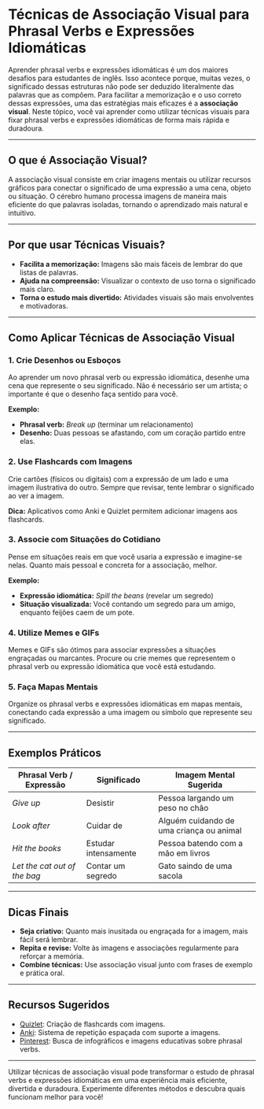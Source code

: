 
# Técnicas de Associação Visual para Phrasal Verbs e Expressões Idiomáticas

Aprender phrasal verbs e expressões idiomáticas é um dos maiores desafios para estudantes de inglês. Isso acontece porque, muitas vezes, o significado dessas estruturas não pode ser deduzido literalmente das palavras que as compõem. Para facilitar a memorização e o uso correto dessas expressões, uma das estratégias mais eficazes é a **associação visual**. Neste tópico, você vai aprender como utilizar técnicas visuais para fixar phrasal verbs e expressões idiomáticas de forma mais rápida e duradoura.

---

## O que é Associação Visual?

A associação visual consiste em criar imagens mentais ou utilizar recursos gráficos para conectar o significado de uma expressão a uma cena, objeto ou situação. O cérebro humano processa imagens de maneira mais eficiente do que palavras isoladas, tornando o aprendizado mais natural e intuitivo.

---

## Por que usar Técnicas Visuais?

- **Facilita a memorização:** Imagens são mais fáceis de lembrar do que listas de palavras.
- **Ajuda na compreensão:** Visualizar o contexto de uso torna o significado mais claro.
- **Torna o estudo mais divertido:** Atividades visuais são mais envolventes e motivadoras.

---

## Como Aplicar Técnicas de Associação Visual

### 1. Crie Desenhos ou Esboços

Ao aprender um novo phrasal verb ou expressão idiomática, desenhe uma cena que represente o seu significado. Não é necessário ser um artista; o importante é que o desenho faça sentido para você.

**Exemplo:**
- **Phrasal verb:** *Break up* (terminar um relacionamento)
- **Desenho:** Duas pessoas se afastando, com um coração partido entre elas.

### 2. Use Flashcards com Imagens

Crie cartões (físicos ou digitais) com a expressão de um lado e uma imagem ilustrativa do outro. Sempre que revisar, tente lembrar o significado ao ver a imagem.

**Dica:** Aplicativos como Anki e Quizlet permitem adicionar imagens aos flashcards.

### 3. Associe com Situações do Cotidiano

Pense em situações reais em que você usaria a expressão e imagine-se nelas. Quanto mais pessoal e concreta for a associação, melhor.

**Exemplo:**
- **Expressão idiomática:** *Spill the beans* (revelar um segredo)
- **Situação visualizada:** Você contando um segredo para um amigo, enquanto feijões caem de um pote.

### 4. Utilize Memes e GIFs

Memes e GIFs são ótimos para associar expressões a situações engraçadas ou marcantes. Procure ou crie memes que representem o phrasal verb ou expressão idiomática que você está estudando.

### 5. Faça Mapas Mentais

Organize os phrasal verbs e expressões idiomáticas em mapas mentais, conectando cada expressão a uma imagem ou símbolo que represente seu significado.

---

## Exemplos Práticos

| Phrasal Verb / Expressão | Significado                | Imagem Mental Sugerida                  |
|-------------------------|----------------------------|-----------------------------------------|
| *Give up*               | Desistir                   | Pessoa largando um peso no chão         |
| *Look after*            | Cuidar de                  | Alguém cuidando de uma criança ou animal|
| *Hit the books*         | Estudar intensamente       | Pessoa batendo com a mão em livros      |
| *Let the cat out of the bag* | Contar um segredo     | Gato saindo de uma sacola               |

---

## Dicas Finais

- **Seja criativo:** Quanto mais inusitada ou engraçada for a imagem, mais fácil será lembrar.
- **Repita e revise:** Volte às imagens e associações regularmente para reforçar a memória.
- **Combine técnicas:** Use associação visual junto com frases de exemplo e prática oral.

---

## Recursos Sugeridos

- [Quizlet](https://quizlet.com/): Criação de flashcards com imagens.
- [Anki](https://apps.ankiweb.net/): Sistema de repetição espaçada com suporte a imagens.
- [Pinterest](https://www.pinterest.com/): Busca de infográficos e imagens educativas sobre phrasal verbs.

---

Utilizar técnicas de associação visual pode transformar o estudo de phrasal verbs e expressões idiomáticas em uma experiência mais eficiente, divertida e duradoura. Experimente diferentes métodos e descubra quais funcionam melhor para você!
```
